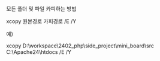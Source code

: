 모든 폴더 및 파일 카피하는 방법

xcopy 원본경로 카피경로 /E /Y

예) 

xcopy D:\workspace\2402_php\side_project\mini_board\src C:\Apache24\htdocs /E /Y




